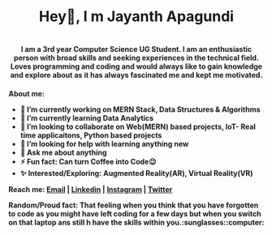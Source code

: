 <h1 align="center"> Hey👋, I m Jayanth Apagundi<h1>
<h4 align="center">I am a 3rd year Computer Science UG Student. I am an enthusiastic person with broad skills and seeking experiences in the technical field. Loves programming and coding and would always like to gain knowledge and explore about as it has always fascinated me and kept me motivated.<h4>

About me:
- 🔭 I’m currently working on **MERN Stack, Data Structures & Algorithms**
- 🌱 I’m currently learning **Data Analytics** 
- 👯 I’m looking to collaborate on **Web(MERN) based projects, IoT- Real time applicaitons, Python based projects** 
- 🤔 I’m looking for help with **learning anything new**
- 💬 Ask me about **anything**
- ⚡ Fun fact: **Can turn Coffee into Code:wink:**
- :sparkles: Interested/Exploring: **Augmented Reality(AR), Virtual Reality(VR)**

Reach me:
 [Email](apagundijayanth1999@gmail.com) | [Linkedin](https://www.linkedin.com/in/JayanthApagundi) | [Instagram](https://www.instagram.com/jayanth_apagundi/) | [Twitter](https://twitter.com/JayanthApagundi)
 
 <p type="italic">Random/Proud fact: That feeling when you think that you have forgotten to code as you might have left coding for a few days but when you switch on that laptop ans still  h have the skills within you.:sunglasses::computer: </p>

























